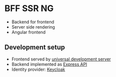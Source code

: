 # BFF SSR NG

* Backend for frontend
* Server side rendering
* Angular frontend

## Development setup

* Frontend served by [universal development server](https://angular.io/guide/universal)
* Backend implemented as [Express API](https://www.npmjs.com/package/generator-express-no-stress-typescript)
* Identity provider: [Keycloak](https://keycloak.org)

